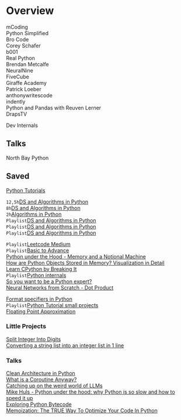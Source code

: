 # Overview

mCoding  
Python Simplified  
Bro Code  
Corey Schafer  
b001  
Real Python  
Brendan Metcalfe  
NeuralNine  
FiveCube  
Giraffe Academy  
Patrick Loeber  
anthonywritescode  
indently  
Python and Pandas with Reuven Lerner  
DrapsTV  

Dev Internals  

## Talks
North Bay Python  

## Saved
[Python Tutorials](https://www.youtube.com/playlist?list=PLd_Oyt6lAQ8TSlFn9SQ0_laovTHzf3JeX)  

`12,5h`[DS and Algorithms in Python](https://www.youtube.com/watch?v=pkYVOmU3MgA)  
`8h`[DS and Algorithms in Python](https://www.youtube.com/watch?v=MLqHDsBOC4c)  
`2h`[Algorithms in Python](https://www.youtube.com/watch?v=fW_OS3LGB9Q)  
`Playlist`[DS and Algorithms in Python](https://www.youtube.com/playlist?list=PLgPJX9sVy92z30FBDbeKGxa6IbfHeVOdu)  
`Playlist`[DS and Algorithms in Python](https://www.youtube.com/playlist?list=PLeo1K3hjS3uu_n_a__MI_KktGTLYopZ12)  
`Playlist`[DS and Algorithms in Python](https://www.youtube.com/playlist?list=PLyMom0n-MBrqFwguQhbCu0Anlxoel08dr)  

`Playlist`[Leetcode Medium](https://www.youtube.com/playlist?list=PLot-Xpze53lfOdF3KwpMSFEyfE77zIwiP)  
`Playlist`[Basic to Advance](https://www.youtube.com/playlist?list=PLdo5W4Nhv31bZSiqiOL5ta39vSnBxpOPT)  
[Python under the Hood - Memory and a Notional Machine](https://www.youtube.com/watch?v=Chw3i6cQqt0)  
[How are Python Objects Stored in Memory? Visualization in Detail](https://www.youtube.com/watch?v=LmSonbRM7Bs)  
[Learn CPython by Breaking It](https://www.youtube.com/watch?v=CRuXP2jvJ8U)  
`Playlist`[Python internals](https://www.youtube.com/playlist?list=PLTdyJRA-IxGa9eU_VOeZRfSMPk7b4ZaEl)  
[So you want to be a Python expert?](https://www.youtube.com/watch?v=cKPlPJyQrt4)  
[Neural Networks from Scratch - Dot Product](https://www.youtube.com/watch?v=tMrbN67U9d4)  

[Format specifiers in Python](https://www.youtube.com/watch?v=FrvBwdAU2dQ)  
`Playlist`[Python Tutorial small projects](https://www.youtube.com/playlist?list=PLLAZ4kZ9dFpMMs5lskzBApYXn0bl7emsW)  
[Floating Point Approximation](https://www.youtube.com/watch?v=2gIxbTn7GSc)  

### Little Projects
[Split Integer Into Digits](https://www.youtube.com/watch?v=c6iDh92_w9w)  
[Converting a string list into an integer list in 1 line](https://www.youtube.com/watch?v=1e20QqX9QFc)  

### Talks
[Clean Architecture in Python](https://www.youtube.com/watch?v=C7MRkqP5NRI)  
[What is a Coroutine Anyway?](https://www.youtube.com/watch?v=GSiZkP7cI80)  
[Catching up on the weird world of LLMs](https://www.youtube.com/watch?v=h8Jth_ijZyY)  
[Mike Huls - Python under the hood: why Python is so slow and how to speed it up](https://www.youtube.com/watch?v=N7cgUnW-tZQ)  
[Exploring Python Bytecode](https://www.youtube.com/watch?v=GNPKBICTF2w)  
[Memoization: The TRUE Way To Optimize Your Code In Python](https://www.youtube.com/watch?v=qORqpMg3Uew)  